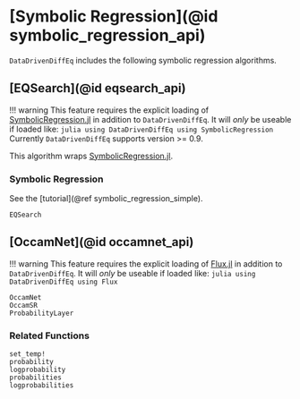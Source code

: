 # [Symbolic Regression](@id symbolic_regression_api)

`DataDrivenDiffEq` includes the following symbolic regression algorithms.

## [EQSearch](@id eqsearch_api)

!!! warning
    This feature requires the explicit loading of [SymbolicRegression.jl](https://github.com/MilesCranmer/SymbolicRegression.jl) in addition to `DataDrivenDiffEq`. It will _only_ be useable if loaded like:
    ```julia
    using DataDrivenDiffEq
    using SymbolicRegression
    ```
    Currently `DataDrivenDiffEq` supports version >= 0.9.

This algorithm wraps [SymbolicRegression.jl](https://github.com/MilesCranmer/SymbolicRegression.jl).
### Symbolic Regression
See the [tutorial](@ref symbolic_regression_simple).

```@docs
EQSearch
```

## [OccamNet](@id occamnet_api)

!!! warning
    This feature requires the explicit loading of [Flux.jl](https://fluxml.ai/) in addition to `DataDrivenDiffEq`. It will _only_ be useable if loaded like:
    ```julia
    using DataDrivenDiffEq
    using Flux
    ```

```@docs
OccamNet
OccamSR
ProbabilityLayer
```
### Related Functions

```@docs
set_temp!
probability
logprobability
probabilities
logprobabilities
```
